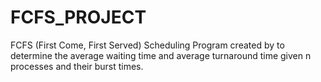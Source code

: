 # FCFS_PROJECT
FCFS (First Come, First Served) Scheduling Program created by to determine the average waiting time and average turnaround time given n processes and their burst times.
